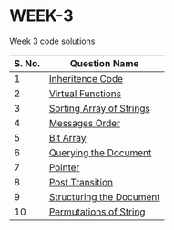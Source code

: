 # WEEK-3
Week 3 code solutions 

| S. No. | Question Name |
|--------|---------------|
| 1 | [Inheritence Code](https://github.com/HACK-THE-HACKER/WEEK-3/blob/main/1.%20Inherited%20Code.cpp) |
| 2 | [Virtual Functions](https://github.com/HACK-THE-HACKER/WEEK-3/blob/main/2.%20Virtual%20Functions.cpp) |
| 3 | [Sorting Array of Strings](https://github.com/HACK-THE-HACKER/WEEK-3/blob/main/3.%20Sorting%20Array%20of%20Strings.c) |
| 4 | [Messages Order](https://github.com/HACK-THE-HACKER/WEEK-3/blob/main/4.%20Messages%20Order.cpp) |
| 5 | [Bit Array](https://github.com/HACK-THE-HACKER/WEEK-3/blob/main/5.%20Bit%20Array.cpp) |
| 6 | [Querying the Document](https://github.com/HACK-THE-HACKER/WEEK-3/blob/main/6.%20Querying%20the%20Document.c) |
| 7 | [Pointer](https://github.com/HACK-THE-HACKER/WEEK-3/blob/main/7.%20Pointer.cpp) |
| 8 | [Post Transition](https://github.com/HACK-THE-HACKER/WEEK-3/blob/main/8.%20Post%20Transition.c) |
| 9 | [Structuring the Document](https://github.com/HACK-THE-HACKER/WEEK-3/blob/main/9.%20Structuring%20the%20Document.c) |
| 10 | [Permutations of String](https://github.com/HACK-THE-HACKER/WEEK-3/blob/main/10.%20Permutations%20of%20String.c) |
